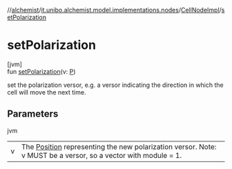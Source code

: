 //[alchemist](../../../index.md)/[it.unibo.alchemist.model.implementations.nodes](../index.md)/[CellNodeImpl](index.md)/[setPolarization](set-polarization.md)

# setPolarization

[jvm]\
fun [setPolarization](set-polarization.md)(v: [P](../../it.unibo.alchemist.model/-biochemistry-incarnation/index.md))

set the polarization versor, e.g. a versor indicating the direction in which the cell will move the next time.

## Parameters

jvm

| | |
|---|---|
| v | The [Position](../../it.unibo.alchemist.model.interfaces/-position/index.md) representing the new polarization versor. Note: v MUST be a versor, so a vector with module = 1. |
